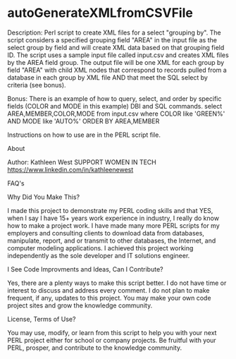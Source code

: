 # autoGenerateXMLfromCSVFile
Description: Perl script to create XML files for a select "grouping by". The script considers a specified grouping field "AREA" in the input file as the select group by field and will create XML data based on that grouping field ID. The script uses a sample input file called input.csv and creates XML files by the AREA field group. The output file will be one XML for each group by field "AREA" with child XML nodes that correspond to records pulled from a database in each group by XML file AND that meet the SQL select by criteria (see bonus).  

Bonus: There is an example of how to query, select, and order by specific
fields (COLOR and MODE in this example) DBI and SQL commands. 
select AREA,MEMBER,COLOR,MODE from input.csv where COLOR like 'GREEN%' AND MODE like 'AUTO%' ORDER BY AREA,MEMBER
 
Instructions on how to use are in the PERL script file. 

  About 		  
 
  Author: Kathleen West   SUPPORT WOMEN IN TECH  
  https://www.linkedin.com/in/kathleenewest
 
  FAQ's

  Why Did You Make This?
 
  I made this project to demonstrate my PERL coding skills and that YES, when I say
  I have 15+ years work experience in industry, I really do know how to make a 
  project work. I have made many more PERL scripts for my employers and consulting
  clients to download data from databases, manipulate, report, and or transmit to
  other databases, the Internet, and computer modeling applications. I achieved this
  project working independently as the sole developer and IT solutions engineer.
  
  I See Code Improvments and Ideas, Can I Contribute?
 
  Yes, there are a plenty ways to make this script better. I do not have time
  or interest to discuss and address every comment. I do not plan to
  make frequent, if any, updates to this project. You may make your own code
  project sites and grow the knowledge community. 
 
  License, Terms of Use?
 
  You may use, modify, or learn from this script to help you with your next PERL project 
  either for school or company projects. 
  Be fruitful with your PERL, prosper, and contribute to the knowledge community.
 
